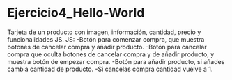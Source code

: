 # Ejercicio4_Hello-World
Tarjeta de un producto con imagen, información, cantidad, precio y funcionalidades JS.
JS:
    -Botón para comenzar compra, que muestra botones de cancelar compra y añadir producto.
    -Botón para cancelar compra que oculta botones de cancelar compra y de añadir producto, y muestra botón de empezar compra.
    -Botón para añadir producto, si añades cambia cantidad de producto.
    -Si cancelas compra cantidad vuelve a 1.
